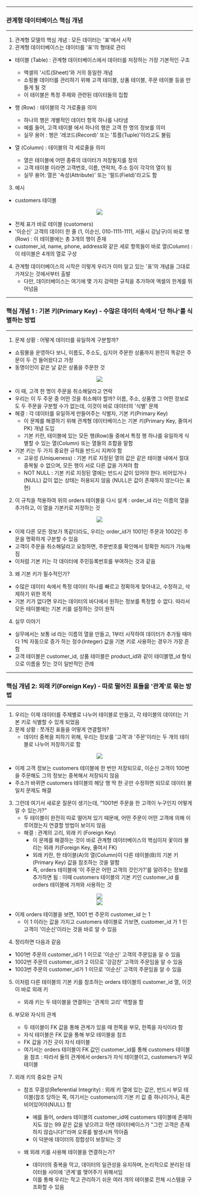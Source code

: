 -----
### 관계형 데이터베이스 핵심 개념
-----
1. 관계형 모델의 핵심 개념 : 모든 데이터는 '표'에서 시작
2. 관계형 데이터베이스는 데이터를 '표'의 형태로 관리
  - 테이블 (Table) : 관계형 데이터베이스에서 데이터를 저장하는 가장 기본적인 구조
    + 엑셀의 '시트(Sheet)'와 거의 동일한 개념
    + 쇼핑몰 데이터를 관리하기 위해 고객 테이블, 상품 테이블, 주문 테이블 등을 만들게 될 것
    + 이 테이블은 특정 주제와 관련된 데이터들의 집합

   - 행 (Row) : 테이블의 각 가로줄을 의미
     + 하나의 행은 개별적인 데이터 항목 하나를 나타냄
     + 예를 들어, 고객 테이블 에서 하나의 행은 고객 한 명의 정보를 의미
     + 실무 용어 : 행은 '레코드(Record)' 또는 '튜플(Tuple)'이라고도 불림

   - 열 (Column) : 테이블의 각 세로줄을 의미
     + 열은 테이블에 어떤 종류의 데이터가 저장될지를 정의
     + 고객 테이블 이라면 고객번호, 이름, 연락처, 주소 등이 각각의 열이 됨
     + 실무 용어: 열은 '속성(Attribute)' 또는 '필드(Field)'라고도 함

3. 예시
  - customers 테이블
<div align="center">
<img src="https://github.com/user-attachments/assets/8d585c55-5a25-4d86-b2a6-70cc7eac28d8">
</div>

   - 전체 표가 바로 테이블 (customers)
   - '이순신' 고객의 데이터 한 줄 (1, 이순신, 010-1111-1111, 서울시 강남구)이 바로 행(Row) : 이 테이블에는 총 3개의 행이 존재
   - customer_id, name, phone, address와 같은 세로 항목들이 바로 열(Column) : 이 테이블은 4개의 열로 구성

4. 관계형 데이터베이스의 시작은 이렇게 우리가 이미 알고 있는 '표'의 개념을 그대로 가져오는 것에서부터 출발
   - 다만, 데이터베이스는 여기에 몇 가지 강력한 규칙을 추가하여 엑셀의 한계를 뛰어넘음

-----
### 핵심 개념 1 : 기본 키(Primary Key) - 수많은 데이터 속에서 '단 하나'를 식별하는 방법
-----
1. 문제 상황 : 어떻게 데이터를 유일하게 구분할까?
  - 쇼핑몰을 운영하다 보니, 이름도, 주소도, 심지어 주문한 상품까지 완전히 똑같은 주문이 두 건 들어왔다고 가정
  - 동명이인이 같은 날 같은 상품을 주문한 것
<div align="center">
<img src="https://github.com/user-attachments/assets/a597853b-c118-40f7-8144-224d157ba12c">
</div>

  - 이 때, 고객 한 명이 주문을 취소해달라고 연락
  - 우리는 이 두 주문 중 어떤 것을 취소해야 할까? 이름, 주소, 상품명 그 어떤 정보로도 두 주문을 구분할 수가 없는데, 이것이 바로 데이터의 '식별' 문제
  - 해결 : 각 데이터를 유일하게 만들어주는 식별자, 기본 키(Primary Key)
    + 이 문제를 해결하기 위해 관계형 데이터베이스는 기본 키(Primary Key, 줄여서 PK) 개념 도입
    + 기본 키란, 테이블에 있는 모든 행(Row)들 중에서 특정 행 하나를 유일하게 식별할 수 있는 열(Column) 또는 열들의 조합을 말함
  - 기본 키는 두 가지 중요한 규칙을 반드시 지켜야 함
    + 고유성 (Uniqueness) : 기본 키로 지정된 열의 값은 같은 테이블 내에서 절대 중복될 수 없으며, 모든 행이 서로 다른 값을 가져야 함
    + NOT NULL : 기본 키로 지정된 열에는 반드시 값이 있어야 한다. 비어있거나(NULL) 값이 없는 상태는 허용되지 않음 (NULL은 값이 존재하지 않는다는 표현)

2. 이 규칙을 적용하여 위의 orders 테이블을 다시 설계 : order_id 라는 이름의 열을 추가하고, 이 열을 기본키로 지정하는 것
<div align="center">
<img src="https://github.com/user-attachments/assets/33794bd9-1d68-4ce9-ae48-7ebc402fb30a">
</div>

  - 이제 다른 모든 정보가 똑같더라도, 우리는 order_id가 1001인 주문과 1002인 주문을 명확하게 구분할 수 있음
  - 고객이 주문을 취소해달라고 요청하면, 주문번호를 확인해서 정확한 처리가 가능해짐
  - 이처럼 기본 키는 각 데이터에 주민등록번호를 부여하는 것과 같음

3. 왜 기본 키가 필수적인가?
  - 수많은 데이터 속에서 특정 데이터 하나를 빠르고 정확하게 찾아내고, 수정하고, 삭제하기 위한 목적
  - 기본 키가 없다면 우리는 데이터의 바다에서 원하는 정보를 특정할 수 없다. 따라서 모든 테이블에는 기본 키를 설정하는 것이 원칙

4. 실무 이야기
  - 실무에서는 보통 id 라는 이름의 열을 만들고, 1부터 시작하여 데이터가 추가될 때마다 1씩 자동으로 증가 하는 정수(Integer) 값을 기본 키로 사용하는 경우가 가장 흔함
  - 고객 테이블은 customer_id, 상품 테이블은 product_id와 같이 테이블명_id 형식으로 이름을 짓는 것이 일반적인 관례

-----
### 핵심 개념 2: 외래 키(Foreign Key) - 따로 떨어진 표들을 '관계'로 묶는 방법
-----
1. 우리는 이제 데이터를 주제별로 나누어 테이블로 만들고, 각 테이블의 데이터는 기본 키로 식별할 수 있게 되었음
2. 문제 상황 : 쪼개진 표들을 어떻게 연결할까?
   - 데이터 중복을 피하기 위해, 우리는 정보를 '고객'과 '주문'이라는 두 개의 테이블로 나누어 저장하기로 함
<div align="center">
<img src="https://github.com/user-attachments/assets/a90b2913-30bc-434f-8e64-052ef654e7f5">
</div>

  - 이제 고객 정보는 customers 테이블에 한 번만 저장되므로, 이순신 고객이 100번을 주문해도 그의 정보는 중복해서 저장되지 않음
  - 주소가 바뀌면 customers 테이블의 해당 행 딱 한 곳만 수정하면 되므로 데이터 불일치 문제도 해결

3. 그런데 여기서 새로운 질문이 생기는데, "1001번 주문을 한 고객이 누구인지 어떻게 알 수 있는가?"
   - 두 테이블이 완전히 따로 떨어져 있기 때문에, 어떤 주문이 어떤 고객에 의해 이루어졌는지 연결할 방법이 보이지 않음
   - 해결 : 관계의 고리, 외래 키 (Foreign Key)
      + 이 문제를 해결하는 것이 바로 관계형 데이터베이스의 핵심이자 꽃이라 불리는 외래 키(Foreign Key, 줄여서 FK)
      + 외래 키란, 한 테이블(A)의 열(Column)이 다른 테이블(B)의 기본 키(Primary Key) 값을 참조하는 것을 말함
      + 즉, orders 테이블에 '이 주문은 어떤 고객의 것인가?'를 알려주는 정보를 추가하면 됨 : 이때 customers 테이블의 기본 키인 customer_id 를 orders 테이블에 가져와 사용하는 것
<div align="center">
<img src="https://github.com/user-attachments/assets/be7c2ea9-2e49-4d65-99bc-b064b34baf8a">
</div>

<div align="center">
<img src="https://github.com/user-attachments/assets/991df855-d601-488c-bb8a-41057abfbad9">
</div>

  - 이제 orders 테이블을 보면, 1001 번 주문의 customer_id 는 1
    + 이 1 이라는 값을 가지고 customers 테이블로 가보면, customer_id 가 1 인 고객이 '이순신'이라는 것을 바로 알 수 있음

4. 정리하면 다음과 같음
  - 1001번 주문의 customer_id가 1 이므로 '이순신' 고객의 주문임을 알 수 있음
  - 1002번 주문의 customer_id가 2 이므로 '강감찬' 고객의 주문임을 알 수 있음
  - 1003번 주문의 customer_id가 1 이므로 '이순신' 고객의 주문임을 알 수 있음

5. 이처럼 다른 테이블의 기본 키를 참조하는 orders 테이블의 customer_id 열, 이것이 바로 외래 키
   - 외래 키는 두 테이블을 연결하는 '관계의 고리' 역할을 함

6. 부모와 자식의 관계
    - 두 테이블이 FK 값을 통해 관계가 있을 때 한쪽을 부모, 한쪽을 자식이라 함
    - 자식 테이블은 FK 값을 통해 부모 테이블을 참조
    - FK 값을 가진 곳이 자식 테이블
    - 여기서는 orders 테이블이 FK 값인 customer_id를 통해 customers 테이블을 참조 : 따라서 둘의 관계에서 orders가 자식 테이블이고, customers가 부모 테이블

7. 외래 키의 중요한 규칙
    - 참조 무결성(Referential Integrity) : 외래 키 열에 있는 값은, 반드시 부모 테이블(참조 당하는 쪽, 여기서는 customers)의 기본 키 값 중 하나이거나, 혹은 비어있어야(NULL) 함
      + 예를 들어, orders 테이블의 customer_id에 customers 테이블에 존재하지도 않는 99 같은 값을 넣으려고 하면 데이터베이스가 "그런 고객은 존재하지 않습니다!"라며 오류를 발생시켜 막아줌
      + 이 덕분에 데이터의 정합성이 보장되는 것

    - 왜 외래 키를 사용해 테이블을 연결하는가?
      + 데이터의 중복을 막고, 데이터의 일관성을 유지하며, 논리적으로 분리된 데이터들 사이에 '관계'를 맺어주기 위해서임
      + 이를 통해 우리는 작고 관리하기 쉬운 여러 개의 테이블로 전체 시스템을 구조화할 수 있음
     
